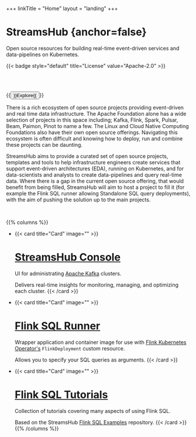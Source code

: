 +++
linkTitle = "Home"
layout = "landing"
+++

<div class="book-hero">

# StreamsHub {anchor=false}
Open source resources for building real-time event-driven services and data-pipelines on Kubernetes.

{{< badge style="default" title="License" value="Apache-2.0" >}}

<br/>
<br/>

{{<button href="/docs/Flink-SQL-Tutorials/main/">}}Explore{{</button>}}

</div>

There is a rich ecosystem of open source projects providing event-driven and real time data infrastructure.
The Apache Foundation alone has a wide selection of projects in this space including; Kafka, Flink, Spark, Pulsar, Beam, Paimon, Pinot to name a few.
The Linux and Cloud Native Computing Foundations also have their own open source offerings.
Navigating this ecosystem is often difficult and knowing how to deploy, run and combine these projects can be daunting.

StreamsHub aims to provide a curated set of open source projects, templates and tools to help infrastructure engineers create services that support event-driven architectures (EDA), running on Kubernetes, and for data-scientists and analysts to create data-pipelines and query real-time data.
Where there is a gap in the current open source offering, that would benefit from being filled, StreamsHub will aim to host a project to fill it (for example the Flink SQL runner allowing Standalone SQL query deployments), with the aim of pushing the solution up to the main projects.

<br/>

{{% columns %}}
- {{< card title="Card" image="" >}}
  # [StreamsHub Console](/docs/StreamsHub-Console/)
  UI for administrating [Apache Kafka](https://kafka.apache.org/) clusters.

  Delivers real-time insights for monitoring, managing, and optimizing each cluster.
  {{< /card >}}

- {{< card title="Card" image="" >}}
  # [Flink SQL Runner](/docs/Flink-SQL-Runner/)
  Wrapper application and container image for use with [Flink Kubernetes Operator's](https://nightlies.apache.org/flink/flink-kubernetes-operator-docs-main/) `FlinkDeployment` custom resource.

  Allows you to specify your SQL queries as arguments.
  {{< /card >}}

- {{< card title="Card" image="" >}}
  # [Flink SQL Tutorials](/docs/Flink-SQL-Tutorials/main/)
  Collection of tutorials covering many aspects of using Flink SQL.

  Based on the StreamsHub [Flink SQL Examples](https://github.com/streamshub/flink-sql-examples) repository.
  {{< /card >}}
{{% /columns %}}
